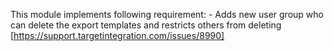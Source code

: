 This module implements following requirement:
    - Adds new user group who can delete the export templates and restricts others from deleting [https://support.targetintegration.com/issues/8990]